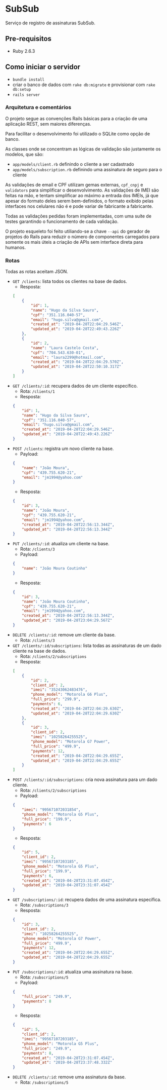 # SubSub

Serviço de registro de assinaturas SubSub.

## Pre-requisitos

- Ruby 2.6.3

## Como iniciar o servidor

- `bundle install`
- criar o banco de dados com `rake db:migrate` e provisionar com `rake db:setup`
- `rails server`

### Arquitetura e comentários

O projeto segue as convenções Rails básicas para a criação de uma aplicação REST, sem maiores diferenças.

Para facilitar o desenvolvimento foi utilizado o SQLite como opção de banco.

As classes onde se concentram as lógicas de validação são justamente os modelos, que são:
- `app/models/client.rb` definindo o cliente a ser cadastrado
- `app/models/subscription.rb` definindo uma assinatura de seguro para o cliente

As validações de email e CPF utilizam gemas externas, `cpf_cnpj` e `validators` para simplificar o desenvolvimento.
As validações de IMEI são feitas na mão, e tentam simplificar ao máximo a entrada dos IMEIs, já que apesar
do formato deles serem bem-definidos, o formato exibido pelas interfaces nos celulares não é e pode variar
de fabricante a fabricante.

Todas as validações pedidas foram implementadas, com uma suíte de testes garantindo o funcionamento de cada validação.

O projeto esqueleto foi feito utiliando-se a chave `--api` do gerador de projetos do Rails para reduzir o número de componentes carregados para somente os mais úteis a criação de APIs sem interface direta para humanos.

### Rotas
Todas as rotas aceitam JSON.

- `GET /clients`: lista todos os clientes na base de dados.
    - Resposta:
    ```json
    [
        {
            "id": 1,
            "name": "Hugo da Silva Sauro",
            "cpf": "351.116.040-57",
            "email": "hugo.silva@gmail.com",
            "created_at": "2019-04-28T22:04:29.546Z",
            "updated_at": "2019-04-28T22:49:43.226Z"
        },
        {
            "id": 2,
            "name": "Laura Castelo Costa",
            "cpf": "704.543.630-01",
            "email": "laura2299@hotmail.com",
            "created_at": "2019-04-28T22:04:29.570Z",
            "updated_at": "2019-04-28T22:50:10.317Z"
        }
    ]
    ```
- `GET /clients/:id`: recupera dados de um cliente específico.
    - Rota: `/clients/1`
    - Resposta:
    ```json
    {
        "id": 1,
        "name": "Hugo da Silva Sauro",
        "cpf": "351.116.040-57",
        "email": "hugo.silva@gmail.com",
        "created_at": "2019-04-28T22:04:29.546Z",
        "updated_at": "2019-04-28T22:49:43.226Z"
    }
    ```
- `POST /clients`: registra um novo cliente na base.
    - Payload:
    ```json
    {
        "name": "João Moura",
        "cpf": "439.755.620-21",
        "email": "jm1994@yahoo.com"
    }
    ```
    - Resposta:
    ```json
    {
        "id": 3,
        "name": "João Moura",
        "cpf": "439.755.620-21",
        "email": "jm1994@yahoo.com",
        "created_at": "2019-04-28T22:56:13.344Z",
        "updated_at": "2019-04-28T22:56:13.344Z"
    }
    ```
- `PUT /clients/:id`: atualiza um cliente na base.
    - Rota: `/clients/3`
    - Payload:
    ```json
    {
        "name": "João Moura Coutinho"
    }
    ```
    - Resposta:
    ```json
    {
        "id": 3,
        "name": "João Moura Coutinho",
        "cpf": "439.755.620-21",
        "email": "jm1994@yahoo.com",
        "created_at": "2019-04-28T22:56:13.344Z",
        "updated_at": "2019-04-28T23:04:29.567Z"
    }
    ```
- `DELETE /clients/:id`: remove um cliente da base.
    - Rota: `/clients/3`
- `GET /clients/:id/subscriptions`: lista todas as assinaturas de um dado cliente na base de dados.
    - Rota: `/clients/2/subscriptions`
    - Resposta:
    ```json
    [
        {
            "id": 2,
            "client_id": 2,
            "imei": "35243062483476",
            "phone_model": "Motorola G6 Plus",
            "full_price": "299.9",
            "payments": 6,
            "created_at": "2019-04-28T22:04:29.630Z",
            "updated_at": "2019-04-28T22:04:29.630Z"
        },
        {
            "id": 3,
            "client_id": 2,
            "imei": "10258264255525",
            "phone_model": "Motorola G7 Power",
            "full_price": "499.9",
            "payments": 12,
            "created_at": "2019-04-28T22:04:29.655Z",
            "updated_at": "2019-04-28T22:04:29.655Z"
        }
    ]
    ```
- `POST /clients/:id/subscriptions`: cria nova assinatura para um dado cliente.
    - Rota: `/clients/2/subscriptions`
    - Payload:
    ```json
    {
        "imei": "995671072031854",
        "phone_model": "Motorola G5 Plus",
        "full_price": "199.9",
        "payments": 6
    }
    ```
    - Resposta:
    ```json
    {
        "id": 5,
        "client_id": 2,
        "imei": "99567107203185",
        "phone_model": "Motorola G5 Plus",
        "full_price": "199.9",
        "payments": 6,
        "created_at": "2019-04-28T23:31:07.454Z",
        "updated_at": "2019-04-28T23:31:07.454Z"
    }
    ```
- `GET /subscriptions/:id`: recupera dados de uma assinatura específica.
    - Rota: `/subscriptions/3`
    - Resposta:
    ```json
    {
        "id": 3,
        "client_id": 2,
        "imei": "10258264255525",
        "phone_model": "Motorola G7 Power",
        "full_price": "499.9",
        "payments": 12,
        "created_at": "2019-04-28T22:04:29.655Z",
        "updated_at": "2019-04-28T22:04:29.655Z"
    }
    ```
- `PUT /subscriptions/:id`: atualiza uma assinatura na base.
    - Rota: `/subscriptions/5`
    - Payload:
    ```json
    {
        "full_price": "249.9",
        "payments": 8
    }
    ```
    - Resposta:
    ```json
    {
        "id": 5,
        "client_id": 2,
        "imei": "99567107203185",
        "phone_model": "Motorola G5 Plus",
        "full_price": "249.9",
        "payments": 8,
        "created_at": "2019-04-28T23:31:07.454Z",
        "updated_at": "2019-04-28T23:37:48.332Z"
    }
    ```
- `DELETE /clients/:id`: remove uma assinatura da base.
    - Rota: `/subscriptions/5`
